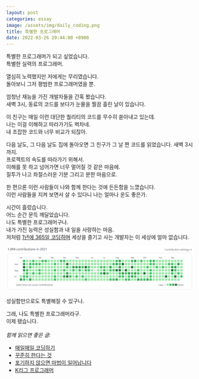 ```yaml
---
layout: post
categories: essay
image: /assets/img/daily_coding.png
title: 특별한 프로그래머
date: 2022-03-26 20:44:00 +0900
---
```


특별한 프로그래머가 되고 싶었습니다.  
특별한 실력의 프로그래머.

열심히 노력했지만 저에게는 무리였습니다.  
돌아보니 그저 평범한 프로그래머였을 뿐.

엄청난 재능을 가진 개발자들을 간혹 봤습니다.  
새벽 3시, 동료의 코드를 보다가 눈물을 찔끔 흘린 날이 있습니다.

이 친구는 매일 이런 대단한 퀄리티의 코드를 무수히 쏟아내고 있는데.  
나는 이걸 이해하고 따라가기도 벅차네.  
내 조잡한 코드와 너무 비교가 되잖아.

다음 날도, 그 다음 날도 집에 돌아오면 그 친구가 그 날 짠 코드를 읽었습니다. 새벽 3시까지.    
프로젝트의 속도를 따라가기 위해서.  
이해를 못 하고 넘어가면 너무 멀어질 것 같은 마음에.  
질투가 나고 좌절스러운 기분 그리고 분한 마음으로. 

한 편으론 이런 사람들이 나와 함께 한다는 것에 든든함을 느꼈습니다.  
이런 사람들을 지켜 보면서 살 수 있다니 나는 얼마나 운도 좋은가.

시간이 흘렀습니다.  
어느 순간 문득 깨달았습니다.   
나도 특별한 프로그래머구나.   
내가 가진 능력은 성실함과 내 일을 사랑하는 마음.  
저처럼 [1년에 365일 코딩하며](/essay/2022/01/05/daily-coding.html) 세상을 즐기고 사는 개발자는 이 세상에 얼마 없습니다.

![매일 코딩](/assets/img/daily_coding.png)  

성실함만으로도 특별해질 수 있구나.

그래, 나도 특별한 프로그래머라구.  
이제 됐습니다.
<br>
<br>
*함께 읽으면 좋은 글:*
* [매일매일 코딩하기](/essay/2022/01/05/daily-coding.html)
* [꾸준히 한다는 것](/essay/2021/12/14/steady.html)
* [포기하지 않으면 마법이 일어납니다](/essay/2021/11/23/포기하지-않으면-마법이-일어납니다.html)
* [K리그 프로그래머](/essay/2021/10/20/K리그-프로그래머.html)
